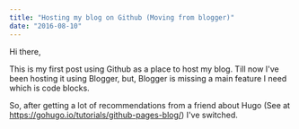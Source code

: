 ```yaml
---
title: "Hosting my blog on Github (Moving from blogger)"
date: "2016-08-10"
---
```


Hi there,

This is my first post using Github as a place to host my blog.
Till now I've been hosting it using Blogger, but, Blogger is missing a main feature I need which is code blocks.

So, after getting a lot of recommendations from a friend about Hugo (See at https://gohugo.io/tutorials/github-pages-blog/)
I've switched.